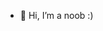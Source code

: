 - 👋 Hi, I’m a noob :)

<!---
The-DefaultCube/The-DefaultCube is a ✨ special ✨ repository because its `README.md` (this file) appears on your GitHub profile.
You can click the Preview link to take a look at your changes.
--->
